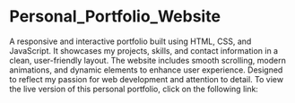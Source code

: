 # Personal_Portfolio_Website
A responsive and interactive portfolio built using HTML, CSS, and JavaScript. It showcases my projects, skills, and contact information in a clean, user-friendly layout. The website includes smooth scrolling, modern animations, and dynamic elements to enhance user experience. Designed to reflect my passion for web development and attention to detail.
To view the live version of this personal portfolio, click on the following link:
